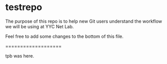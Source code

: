 # testrepo

The purpose of this repo is to help new Git users understand the workflow we
will be using at YYC Net Lab.

Feel free to add some changes to the bottom of this file.


===================

tpb was here.
